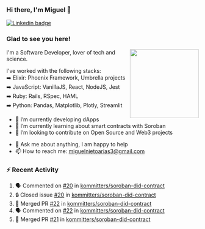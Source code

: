 ### Hi there, I'm Miguel 👋

<a href="https://linkedin.com/in/miguelnietoa/" target="_blank" rel="noopener noreferrer">
  <img src="https://img.shields.io/badge/-LinkedIn-0e76a8?style=flat-square&logo=Linkedin&logoColor=white" alt="Linkedin badge">
</a>
<!-- [![Website Badge](https://img.shields.io/badge/Website-3b5998?style=flat-square&logo=google-chrome&logoColor=white)](#notavailablenow#) 

<img src="https://i.imgur.com/tbrLrt5.gif" width=400 alt="Coding GIF" align="right"/>
-->


### Glad to see you here!
<a href="https://github.com/miguelnietoa"><img src="https://github-readme-stats-git-masterrstaa-rickstaa.vercel.app/api?username=miguelnietoa&show_icons=true&hide_border=true&count_private=true&include_all_commits=true&theme=tokyonight" height="180em" align="right"/></a>
I'm a Software Developer, lover of tech and science. 

I've worked with the following stacks:\
➡️ Elixir: Phoenix Framework, Umbrella projects\
➡️ JavaScript: VanillaJS, React, NodeJS, Jest\
➡️ Ruby: Rails, RSpec, HAML\
➡️ Python: Pandas, Matplotlib, Plotly, Streamlit

- 🔭 I’m currently developing dApps
- 🌱 I’m currently learning about smart contracts with Soroban
- 👯 I’m looking to contribute on Open Source and Web3 projects
<!-- 
- 😄 I just finished a Machine Learning course! 
- 🤔 I’m looking for help with ...
-->
- 💬 Ask me about anything, I am happy to help
- 📫 How to reach me: miguelnietoarias3@gmail.com


### ⚡ Recent Activity

<!--START_SECTION:activity-->
1. 🗣 Commented on [#20](https://github.com/kommitters/soroban-did-contract/issues/20#issuecomment-1841013486) in [kommitters/soroban-did-contract](https://github.com/kommitters/soroban-did-contract)
2. 🔒 Closed issue [#20](https://github.com/kommitters/soroban-did-contract/issues/20) in [kommitters/soroban-did-contract](https://github.com/kommitters/soroban-did-contract)
3. 🎉 Merged PR [#22](https://github.com/kommitters/soroban-did-contract/pull/22) in [kommitters/soroban-did-contract](https://github.com/kommitters/soroban-did-contract)
4. 🗣 Commented on [#22](https://github.com/kommitters/soroban-did-contract/pull/22#issuecomment-1840978536) in [kommitters/soroban-did-contract](https://github.com/kommitters/soroban-did-contract)
5. 🎉 Merged PR [#21](https://github.com/kommitters/soroban-did-contract/pull/21) in [kommitters/soroban-did-contract](https://github.com/kommitters/soroban-did-contract)
<!--END_SECTION:activity-->
